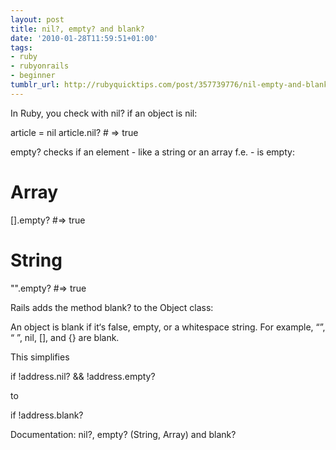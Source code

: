 ```yaml
---
layout: post
title: nil?, empty? and blank?
date: '2010-01-28T11:59:51+01:00'
tags:
- ruby
- rubyonrails
- beginner
tumblr_url: http://rubyquicktips.com/post/357739776/nil-empty-and-blank
---
```

In Ruby, you check with nil? if an object is nil:

article = nil
article.nil?  # => true


empty? checks if an element - like a string or an array f.e. - is empty:

# Array
[].empty?   #=> true
# String
"".empty?   #=> true


Rails adds the method blank? to the Object class:


  An object is blank if it‘s false, empty, or a whitespace string. For example, “”, “ ”, nil, [], and {} are blank.


This simplifies

if !address.nil? && !address.empty?


to

if !address.blank?


Documentation: nil?, empty? (String, Array) and blank?
